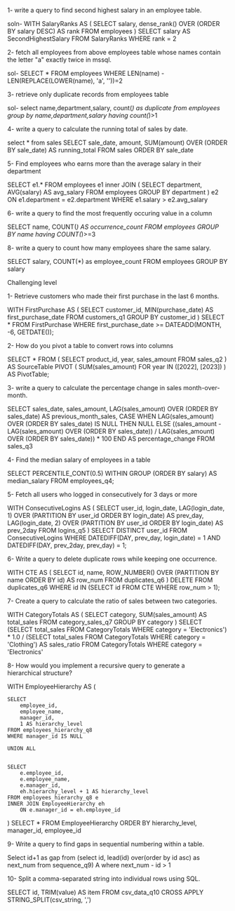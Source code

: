 1- write a query to find second highest salary in an employee table.

soln- WITH SalaryRanks AS (
    SELECT
        salary,
        dense_rank() OVER (ORDER BY salary DESC) AS rank
    FROM
        employees
)
SELECT
    salary AS SecondHighestSalary
FROM
    SalaryRanks
WHERE
    rank = 2

2- fetch all employees from above employees table whose names contain the letter "a"  exactly twice in mssql.

sol- SELECT * 
FROM employees
WHERE LEN(name) - LEN(REPLACE(LOWER(name), 'a', ''))=2

3- retrieve only duplicate records from employees table

sol- select name,department,salary, count(*) as duplicate 
from employees
group by name,department,salary
having count(*)>1

4- write a query to calculate the running total of sales by date.

select * from sales
SELECT 
    sale_date,
    amount,
    SUM(amount) OVER (ORDER BY sale_date) AS running_total
FROM sales
ORDER BY sale_date

5- Find employees who earns more than the average salary in their department

SELECT e1.*
FROM employees e1
inner JOIN (
    SELECT department, AVG(salary) AS avg_salary
    FROM employees
    GROUP BY department
) e2
ON e1.department = e2.department
WHERE e1.salary > e2.avg_salary

6- write a query to find the most frequently occuring value in a column

SELECT name, COUNT(*) AS occurrence_count
FROM employees
GROUP BY name
having COUNT(*)>=3

8- write a query to count how many employees share the same salary.

SELECT salary, COUNT(*) as  employee_count 
FROM employees
GROUP BY salary

Challenging level

1- Retrieve customers who made their first purchase in the last 6 months.

WITH FirstPurchase AS (
    SELECT 
        customer_id,
        MIN(purchase_date) AS first_purchase_date
    FROM customers_q1
    GROUP BY customer_id
)
SELECT *
FROM FirstPurchase
WHERE first_purchase_date >= DATEADD(MONTH, -6, GETDATE());

2- How do you pivot a table to convert rows into columns

SELECT *
FROM (
    SELECT product_id, year, sales_amount
    FROM sales_q2
) AS SourceTable
PIVOT (
    SUM(sales_amount) 
    FOR year IN ([2022], [2023])
) AS PivotTable;

3- write a query to calculate the  percentage change in sales month-over-month.

SELECT 
    sales_date,
    sales_amount,
    LAG(sales_amount) OVER (ORDER BY sales_date) AS previous_month_sales,
    CASE WHEN LAG(sales_amount) OVER (ORDER BY sales_date) IS NULL THEN NULL 
    ELSE 
            ((sales_amount - LAG(sales_amount) OVER (ORDER BY sales_date)) 
            / LAG(sales_amount) OVER (ORDER BY sales_date)) * 100
   END AS percentage_change
FROM sales_q3

4- Find the median salary of employees in a table

SELECT 
    PERCENTILE_CONT(0.5) WITHIN GROUP (ORDER BY salary) AS median_salary
FROM employees_q4;

5-  Fetch all users who logged in consecutively for 3 days or more

WITH ConsecutiveLogins AS (
    SELECT 
        user_id, 
        login_date,
        LAG(login_date, 1) OVER (PARTITION BY user_id ORDER BY login_date) AS prev_day,
        LAG(login_date, 2) OVER (PARTITION BY user_id ORDER BY login_date) AS prev_2day
    FROM logins_q5
)
SELECT DISTINCT user_id
FROM ConsecutiveLogins
WHERE 
    DATEDIFF(DAY, prev_day, login_date) = 1 
    AND DATEDIFF(DAY, prev_2day, prev_day) = 1;

6- Write a query to delete duplicate rows while keeping one occurrence.

WITH CTE AS (
    SELECT 
        id, 
        name, 
        ROW_NUMBER() OVER (PARTITION BY name ORDER BY id) AS row_num
    FROM duplicates_q6
)
DELETE FROM duplicates_q6 
WHERE id IN (SELECT id FROM CTE WHERE row_num > 1);

7- Create a query to calculate the ratio of sales between two categories.

WITH CategoryTotals AS (
    SELECT 
        category, 
        SUM(sales_amount) AS total_sales
    FROM category_sales_q7
    GROUP BY category
)
SELECT 
    (SELECT total_sales FROM CategoryTotals WHERE category = 'Electronics') * 1.0 / 
    (SELECT total_sales FROM CategoryTotals WHERE category = 'Clothing') AS sales_ratio
FROM CategoryTotals
WHERE category = 'Electronics'

8- How would you implement a recursive query to generate a hierarchical structure?

WITH EmployeeHierarchy AS (
    
    SELECT 
        employee_id, 
        employee_name, 
        manager_id, 
        1 AS hierarchy_level
    FROM employees_hierarchy_q8
    WHERE manager_id IS NULL
    
    UNION ALL
    
    
    SELECT 
        e.employee_id, 
        e.employee_name, 
        e.manager_id, 
        eh.hierarchy_level + 1 AS hierarchy_level
    FROM employees_hierarchy_q8 e
    INNER JOIN EmployeeHierarchy eh 
        ON e.manager_id = eh.employee_id
)
SELECT * FROM EmployeeHierarchy
ORDER BY hierarchy_level, manager_id, employee_id

9- Write a query to find gaps in sequential numbering within a table.

Select id+1 as gap from (select id, lead(id) over(order by id asc) as next_num
from sequence_q9) A
where next_num - id > 1

10- Split a comma-separated string into individual rows using SQL.

SELECT id, TRIM(value) AS item
FROM csv_data_q10
CROSS APPLY STRING_SPLIT(csv_string, ',')



